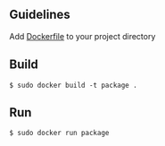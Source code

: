 ## Guidelines

Add [Dockerfile](https://github.com/TanmayPatil105/docker-files/blob/main/go/Dockerfile) to your project directory

## Build

```
$ sudo docker build -t package .
```

## Run
```
$ sudo docker run package
```
